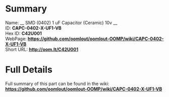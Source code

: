 
Summary
=================
  
Name: __ SMD (0402) 1 uF Capacitor (Ceramic) 10v __    
ID: __CAPC-0402-X-UF1-VB__   
Hex ID: __C42U001__   
WebPage: __https://github.com/oomlout/oomlout-OOMP/wiki/CAPC-0402-X-UF1-VB__   
Short URL: __http://oom.lt/C42U001__   

Full Details
==========================
Full summary of this part can be found in the wiki:   
__https://github.com/oomlout/oomlout-OOMP/wiki/CAPC-0402-X-UF1-VB__    

